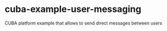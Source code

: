 # cuba-example-user-messaging
CUBA platform example that allows to send direct messages between users
